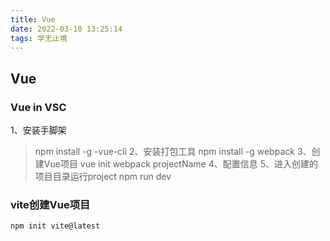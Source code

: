 ```yaml
---
title: Vue
date: 2022-03-10 13:25:14
tags: 学无止境
---
```

## Vue

### Vue in VSC

1、安装手脚架
> npm install -g -vue-cli
2、安装打包工具
> npm install -g webpack
3、创建Vue项目
>vue init webpack projectName
4、配置信息
5、进入创建的项目目录运行project
>npm run dev

### vite创建Vue项目

```js
npm init vite@latest

```